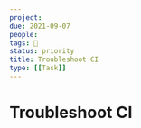 ```yaml
---
project:
due: 2021-09-07
people:
tags: 🧨
status: priority
title: Troubleshoot CI
type: [[Task]]
---
```


# Troubleshoot CI
